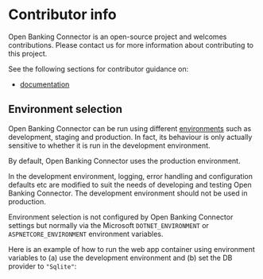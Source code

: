 # Contributor info

Open Banking Connector is an open-source project and welcomes contributions. Please contact us for more information about contributing to this project.

See the following sections for contributor guidance on:

- [documentation](./documentation)

## Environment selection

Open Banking Connector can be run using different [environments](https://docs.microsoft.com/en-us/aspnet/core/fundamentals/environments?view=aspnetcore-6.0) such as development, staging and production. In fact, its behaviour is only actually sensitive to whether it is run in the development environment.

By default, Open Banking Connector uses the production environment.

In the development environment, logging, error handling and configuration defaults etc are modified to suit the needs of developing and testing Open Banking Connector. The development environment should not be used in production.

Environment selection is not configured by Open Banking Connector settings but normally via the Microsoft `DOTNET_ENVIRONMENT` or `ASPNETCORE_ENVIRONMENT` environment variables.

Here is an example of how to run the web app container using environment variables to (a) use the development environment and (b) set the DB provider to `"Sqlite"`:
